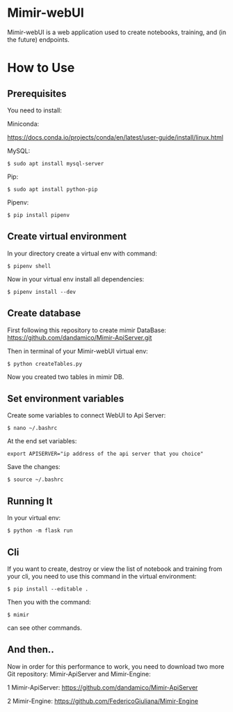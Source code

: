 # Mimir-webUI

Mimir-webUI is a web application used to create notebooks, training, and (in the future) endpoints.

How to Use
==========

Prerequisites
-------------

You need to install:

Miniconda:

https://docs.conda.io/projects/conda/en/latest/user-guide/install/linux.html

MySQL:

	$ sudo apt install mysql-server

Pip: 

    $ sudo apt install python-pip
    
Pipenv:

    $ pip install pipenv
   

Create virtual environment
--------------------------

In your directory create a virtual env with command:

    $ pipenv shell
    

Now in your virtual env install all dependencies:

    $ pipenv install --dev
    


Create database
---------------

First following this repository to create mimir DataBase: https://github.com/dandamico/Mimir-ApiServer.git

Then in terminal of your Mimir-webUI virtual env:

	$ python createTables.py

Now you created two tables in mimir DB.


Set environment variables
-------------------------

Create some variables to connect WebUI to Api Server:

    $ nano ~/.bashrc
    
At the end set variables: 

	export APISERVER="ip address of the api server that you choice"

Save the changes:
	
	$ source ~/.bashrc    



Running It
----------

In your virtual env:

    $ python -m flask run



Cli
----
If you want to create, destroy or view the list of notebook and training from your cli, you need to use this command in the virtual environment:

	$ pip install --editable .

Then you with the command:

	$ mimir

can see other commands.



And then..
----------

Now in order for this performance to work, you need to download two more Git repository: Mimir-ApiServer and Mimir-Engine:

1 Mimir-ApiServer: https://github.com/dandamico/Mimir-ApiServer

2 Mimir-Engine: https://github.com/FedericoGiuliana/Mimir-Engine